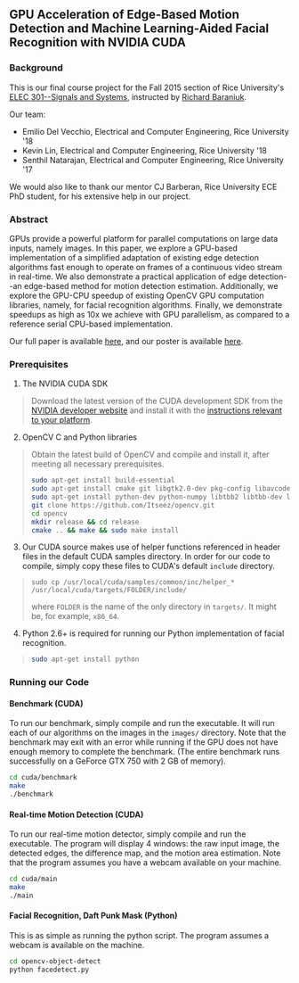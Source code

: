 ## GPU Acceleration of Edge-Based Motion Detection and Machine Learning-Aided Facial Recognition with NVIDIA CUDA


### Background
This is our final course project for the Fall 2015 section of Rice University's [ELEC 301--Signals and Systems](http://dsp.rice.edu/courses/elec301), instructed by [Richard Baraniuk](http://web.ece.rice.edu/richb/).

Our team:
* Emilio Del Vecchio, Electrical and Computer Engineering, Rice University '18
* Kevin Lin, Electrical and Computer Engineering, Rice University '18
* Senthil Natarajan, Electrical and Computer Engineering, Rice University '17

We would also like to thank our mentor CJ Barberan, Rice University ECE PhD student, for his extensive help in our project.


### Abstract
GPUs provide a powerful platform for parallel computations on large data inputs, namely images. In this paper, we explore a GPU-based implementation of a simplified adaptation of existing edge detection algorithms fast enough to operate on frames of a continuous video stream in real-time. We also demonstrate a practical application of edge detection--an edge-based method for motion detection estimation. Additionally, we explore the GPU-CPU speedup of existing OpenCV GPU computation libraries, namely, for facial recognition algorithms. Finally, we demonstrate speedups as high as 10x we achieve with GPU parallelism, as compared to a reference serial CPU-based implementation.

Our full paper is available [here](https://github.com/LINKIWI/cuda-computer-vision/raw/master/documents/paper/paper.pdf), and our poster is available [here](https://github.com/LINKIWI/cuda-computer-vision/raw/master/documents/poster/poster.pdf).


### Prerequisites
1. The NVIDIA CUDA SDK
> Download the latest version of the CUDA development SDK from the [NVIDIA developer website](https://developer.nvidia.com/cuda-downloads) and install it with the [instructions relevant to your platform](http://docs.nvidia.com/cuda/cuda-getting-started-guide-for-linux).

2. OpenCV C and Python libraries
> Obtain the latest build of OpenCV and compile and install it, after meeting all necessary prerequisites.
> ```bash
> sudo apt-get install build-essential
> sudo apt-get install cmake git libgtk2.0-dev pkg-config libavcodec-dev libavformat-dev libswscale-dev
> sudo apt-get install python-dev python-numpy libtbb2 libtbb-dev libjpeg-dev libpng-dev libtiff-dev libjasper-dev libdc1394-22-dev
> git clone https://github.com/Itseez/opencv.git
> cd opencv
> mkdir release && cd release
> cmake .. && make && sudo make install
> ```

3. Our CUDA source makes use of helper functions referenced in header files in the default CUDA samples directory. In order for our code to compile, simply copy these files to CUDA's default `include` directory.
> ```
> sudo cp /usr/local/cuda/samples/common/inc/helper_* /usr/local/cuda/targets/FOLDER/include/
> ```
> where `FOLDER` is the name of the only directory in `targets/`. It might be, for example, `x86_64`.

4. Python 2.6+ is required for running our Python implementation of facial recognition.
> ```bash
> sudo apt-get install python
> ```


### Running our Code
#### Benchmark (CUDA)
To run our benchmark, simply compile and run the executable. It will run each of our algorithms on the images in the `images/` directory. Note that the benchmark may exit with an error while running if the GPU does not have enough memory to complete the benchmark. (The entire benchmark runs successfully on a GeForce GTX 750 with 2 GB of memory).
```bash
cd cuda/benchmark
make
./benchmark
```

#### Real-time Motion Detection (CUDA)
To run our real-time motion detector, simply compile and run the executable. The program will display 4 windows: the raw input image, the detected edges, the difference map, and the motion area estimation. Note that the program assumes you have a webcam available on your machine.
```bash
cd cuda/main
make
./main
```

#### Facial Recognition, Daft Punk Mask (Python)
This is as simple as running the python script. The program assumes a webcam is available on the machine.
```bash
cd opencv-object-detect
python facedetect.py
```